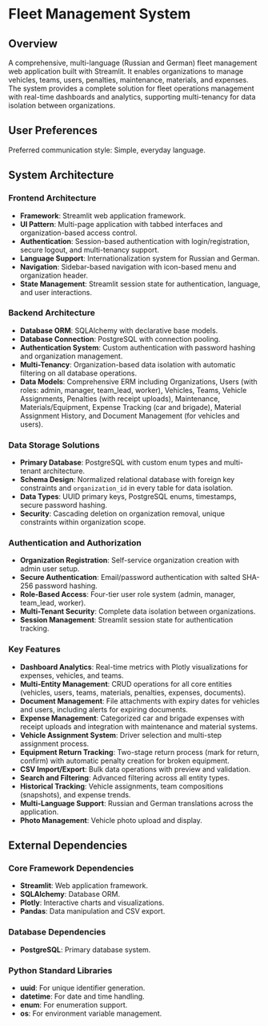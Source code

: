 # Fleet Management System

## Overview
A comprehensive, multi-language (Russian and German) fleet management web application built with Streamlit. It enables organizations to manage vehicles, teams, users, penalties, maintenance, materials, and expenses. The system provides a complete solution for fleet operations management with real-time dashboards and analytics, supporting multi-tenancy for data isolation between organizations.

## User Preferences
Preferred communication style: Simple, everyday language.

## System Architecture

### Frontend Architecture
- **Framework**: Streamlit web application framework.
- **UI Pattern**: Multi-page application with tabbed interfaces and organization-based access control.
- **Authentication**: Session-based authentication with login/registration, secure logout, and multi-tenancy support.
- **Language Support**: Internationalization system for Russian and German.
- **Navigation**: Sidebar-based navigation with icon-based menu and organization header.
- **State Management**: Streamlit session state for authentication, language, and user interactions.

### Backend Architecture
- **Database ORM**: SQLAlchemy with declarative base models.
- **Database Connection**: PostgreSQL with connection pooling.
- **Authentication System**: Custom authentication with password hashing and organization management.
- **Multi-Tenancy**: Organization-based data isolation with automatic filtering on all database operations.
- **Data Models**: Comprehensive ERM including Organizations, Users (with roles: admin, manager, team_lead, worker), Vehicles, Teams, Vehicle Assignments, Penalties (with receipt uploads), Maintenance, Materials/Equipment, Expense Tracking (car and brigade), Material Assignment History, and Document Management (for vehicles and users).

### Data Storage Solutions
- **Primary Database**: PostgreSQL with custom enum types and multi-tenant architecture.
- **Schema Design**: Normalized relational database with foreign key constraints and `organization_id` in every table for data isolation.
- **Data Types**: UUID primary keys, PostgreSQL enums, timestamps, secure password hashing.
- **Security**: Cascading deletion on organization removal, unique constraints within organization scope.

### Authentication and Authorization
- **Organization Registration**: Self-service organization creation with admin user setup.
- **Secure Authentication**: Email/password authentication with salted SHA-256 password hashing.
- **Role-Based Access**: Four-tier user role system (admin, manager, team_lead, worker).
- **Multi-Tenant Security**: Complete data isolation between organizations.
- **Session Management**: Streamlit session state for authentication tracking.

### Key Features
- **Dashboard Analytics**: Real-time metrics with Plotly visualizations for expenses, vehicles, and teams.
- **Multi-Entity Management**: CRUD operations for all core entities (vehicles, users, teams, materials, penalties, expenses, documents).
- **Document Management**: File attachments with expiry dates for vehicles and users, including alerts for expiring documents.
- **Expense Management**: Categorized car and brigade expenses with receipt uploads and integration with maintenance and material systems.
- **Vehicle Assignment System**: Driver selection and multi-step assignment process.
- **Equipment Return Tracking**: Two-stage return process (mark for return, confirm) with automatic penalty creation for broken equipment.
- **CSV Import/Export**: Bulk data operations with preview and validation.
- **Search and Filtering**: Advanced filtering across all entity types.
- **Historical Tracking**: Vehicle assignments, team compositions (snapshots), and expense trends.
- **Multi-Language Support**: Russian and German translations across the application.
- **Photo Management**: Vehicle photo upload and display.

## External Dependencies

### Core Framework Dependencies
- **Streamlit**: Web application framework.
- **SQLAlchemy**: Database ORM.
- **Plotly**: Interactive charts and visualizations.
- **Pandas**: Data manipulation and CSV export.

### Database Dependencies
- **PostgreSQL**: Primary database system.

### Python Standard Libraries
- **uuid**: For unique identifier generation.
- **datetime**: For date and time handling.
- **enum**: For enumeration support.
- **os**: For environment variable management.